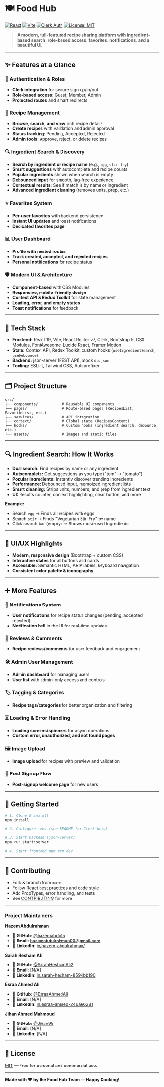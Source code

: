 # 🍽️ Food Hub

[![React](https://img.shields.io/badge/React-19-blue?logo=react)](https://react.dev/) [![Vite](https://img.shields.io/badge/Vite-5.2-purple?logo=vite)](https://vitejs.dev/) [![Clerk Auth](https://img.shields.io/badge/Auth-Clerk-orange?logo=clerk)](https://clerk.com/) [![License: MIT](https://img.shields.io/badge/License-MIT-green.svg)](LICENSE)

> **A modern, full-featured recipe sharing platform with ingredient-based search, role-based access, favorites, notifications, and a beautiful UI.**

---

## ✨ Features at a Glance

### 🔐 Authentication & Roles
- **Clerk integration** for secure sign up/in/out
- **Role-based access**: Guest, Member, Admin
- **Protected routes** and smart redirects

### 🍲 Recipe Management
- **Browse, search, and view** rich recipe details
- **Create recipes** with validation and admin approval
- **Status tracking**: Pending, Accepted, Rejected
- **Admin tools**: Approve, reject, or delete recipes

### 🔍 Ingredient Search & Discovery
- **Search by ingredient or recipe name** (e.g., `egg`, `stir-fry`)
- **Smart suggestions** with autocomplete and recipe counts
- **Popular ingredients** shown when search is empty
- **Debounced input** for smooth, lag-free experience
- **Contextual results**: See if match is by name or ingredient
- **Advanced ingredient cleaning** (removes units, prep, etc.)

### ⭐ Favorites System
- **Per-user favorites** with backend persistence
- **Instant UI updates** and toast notifications
- **Dedicated favorites page**

### 📊 User Dashboard
- **Profile with nested routes**
- **Track created, accepted, and rejected recipes**
- **Personal notifications** for recipe status

### 🛡️ Modern UI & Architecture
- **Component-based** with CSS Modules
- **Responsive, mobile-friendly design**
- **Context API & Redux Toolkit** for state management
- **Loading, error, and empty states**
- **Toast notifications** for feedback

---

## 🚀 Tech Stack

- **Frontend:** React 19, Vite, React Router v7, Clerk, Bootstrap 5, CSS Modules, FontAwesome, Lucide React, Framer Motion
- **State:** Context API, Redux Toolkit, custom hooks (`useIngredientSearch`, `useDebounce`)
- **Backend:** json-server (REST API), mock `db.json`
- **Tooling:** ESLint, Tailwind CSS, Autoprefixer

---

## 🗂️ Project Structure

```text
src/
├── components/           # Reusable UI components
├── pages/                # Route-based pages (RecipesList, FavoriteList, etc.)
├── services/             # API integration
├── context/              # Global state (RecipesContext)
├── hooks/                # Custom hooks (ingredient search, debounce, etc.)
└── assets/               # Images and static files
```

---

## 🔍 Ingredient Search: How It Works

- **Dual search:** Find recipes by name or any ingredient
- **Autocomplete:** Get suggestions as you type ("tom" → "tomato")
- **Popular ingredients:** Instantly discover trending ingredients
- **Performance:** Debounced input, memoized ingredient lists
- **Smart cleaning:** Strips units, numbers, and prep from ingredient text
- **UI:** Results counter, context highlighting, clear button, and more

**Example:**
- Search `egg` → Finds all recipes with eggs
- Search `stir` → Finds "Vegetarian Stir-Fry" by name
- Click search bar (empty) → Shows most-used ingredients

---

## 🎨 UI/UX Highlights

- **Modern, responsive design** (Bootstrap + custom CSS)
- **Interactive states** for all buttons and cards
- **Accessible:** Semantic HTML, ARIA labels, keyboard navigation
- **Consistent color palette & iconography**

---

## ➕ More Features

### 🔔 Notifications System
- **User notifications** for recipe status changes (pending, accepted, rejected)
- **Notification bell** in the UI for real-time updates

### 💬 Reviews & Comments
- **Recipe reviews/comments** for user feedback and engagement

### 🛠️ Admin User Management
- **Admin dashboard** for managing users
- **User list** with admin-only access and controls

### 🏷️ Tagging & Categories
- **Recipe tags/categories** for better organization and filtering

### ⏳ Loading & Error Handling
- **Loading screens/spinners** for async operations
- **Custom error, unauthorized, and not found pages**

### 🖼️ Image Upload
- **Image upload** for recipes with preview and validation

### 🎉 Post Signup Flow
- **Post-signup welcome page** for new users

---

## 🏁 Getting Started

```bash
# 1. Clone & install
npm install

# 2. Configure .env (see README for Clerk keys)

# 3. Start backend (json-server)
npm run start:server

# 4. Start frontend	npm run dev
```

---

## 📝 Contributing

- Fork & branch from `main`
- Follow React best practices and code style
- Add PropTypes, error handling, and tests
- See [CONTRIBUTING](CONTRIBUTING.md) for more

---

### Project Maintainers
**Hazem Abdulrahman**
- 🔗 **GitHub**: [@hazemabdo15](https://github.com/hazemabdo15)
- 📧 **Email**: [hazemabdulrahman99@gmail.com](mailto:hazemabdulrahman99@gmail.com)
- 💼 **LinkedIn**: [in/hazem-abdulrahman/](https://www.linkedin.com/in/hazem-abdulrahman/)

**Sarah Hesham Ali**
- 🔗 **GitHub**: [@SarahHeshamAli2](https://github.com/SarahHeshamAli2)
- 📧 **Email**: [N/A]
- 💼 **LinkedIn**: [in/sarah-hesham-8594bb190](https://www.linkedin.com/in/sarah-hesham-8594bb190)

**Esraa Ahmed Ali**
- 🔗 **GitHub**: [@EsraaAhmedAli](https://github.com/EsraaAhmedAli)
- 📧 **Email**: [N/A]
- 💼 **LinkedIn**: [in/esraa-ahmed-246a66281](https://www.linkedin.com/in/esraa-ahmed-246a66281)

**Jihan Ahmed Mahmoud**
- 🔗 **GitHub**: [@Jihan95](https://github.com/Jihan95)
- 📧 **Email**: [N/A]
- 💼 **LinkedIn**: [N/A]

---

## 📄 License

[MIT](LICENSE) — Free for personal and commercial use.

---

**Made with ❤️ by the Food Hub Team — Happy Cooking!**
